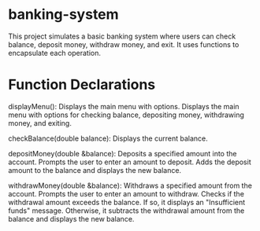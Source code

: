 # banking-system
This project simulates a basic banking system where users can check balance, deposit money, withdraw money, and exit. It uses functions to encapsulate each operation.

# Function Declarations
displayMenu(): Displays the main menu with options.
Displays the main menu with options for checking balance, depositing money, withdrawing money, and exiting.

checkBalance(double balance): Displays the current balance.

depositMoney(double &balance): Deposits a specified amount into the account.
Prompts the user to enter an amount to deposit.
Adds the deposit amount to the balance and displays the new balance.

withdrawMoney(double &balance): Withdraws a specified amount from the account.
Prompts the user to enter an amount to withdraw.
Checks if the withdrawal amount exceeds the balance. If so, it displays an "Insufficient funds" message.
Otherwise, it subtracts the withdrawal amount from the balance and displays the new balance.
